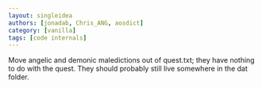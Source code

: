 ```yaml
---
layout: singleidea
authors: [jonadab, Chris_ANG, aosdict]
category: [vanilla]
tags: [code internals]
---
```

Move angelic and demonic maledictions out of quest.txt; they have nothing to do with the quest. They should probably still live somewhere in the dat folder.
